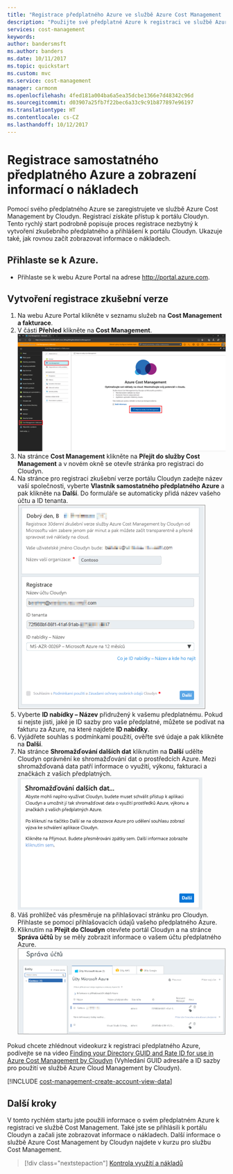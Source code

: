 ```yaml
---
title: "Registrace předplatného Azure ve službě Azure Cost Management | Dokumentace Microsoftu"
description: "Použijte své předplatné Azure k registraci ve službě Azure Cost Management by Cloudyn."
services: cost-management
keywords: 
author: bandersmsft
ms.author: banders
ms.date: 10/11/2017
ms.topic: quickstart
ms.custom: mvc
ms.service: cost-management
manager: carmonm
ms.openlocfilehash: 4fed181a004ba6a5ea35dcbe1366e7d48342c96d
ms.sourcegitcommit: d03907a25fb7f22bec6a33c9c91b877897e96197
ms.translationtype: HT
ms.contentlocale: cs-CZ
ms.lasthandoff: 10/12/2017
---
```

# <a name="register-an-individual-azure-subscription-and-view-cost-data"></a>Registrace samostatného předplatného Azure a zobrazení informací o nákladech

Pomocí svého předplatného Azure se zaregistrujete ve službě Azure Cost Management by Cloudyn. Registrací získáte přístup k portálu Cloudyn. Tento rychlý start podrobně popisuje proces registrace nezbytný k vytvoření zkušebního předplatného a přihlášení k portálu Cloudyn. Ukazuje také, jak rovnou začít zobrazovat informace o nákladech.

## <a name="log-in-to-azure"></a>Přihlaste se k Azure.

- Přihlaste se k webu Azure Portal na adrese http://portal.azure.com.

## <a name="create-a-trial-registration"></a>Vytvoření registrace zkušební verze

1. Na webu Azure Portal klikněte v seznamu služeb na **Cost Management a fakturace**.
2. V části **Přehled** klikněte na **Cost Management**.  
    ![Stránka služby Cost Management](./media/quick-register-azure-sub/cost-mgt-billing-service.png)
3. Na stránce **Cost Management** klikněte na **Přejít do služby Cost Management** a v novém okně se otevře stránka pro registraci do Cloudyn.
4. Na stránce pro registraci zkušební verze portálu Cloudyn zadejte název vaší společnosti, vyberte **Vlastník samostatného předplatného Azure** a pak klikněte na **Další**. Do formuláře se automaticky přidá název vašeho účtu a ID tenanta.  
    ![registrace zkušební verze](./media/quick-register-azure-sub/trial-reg-ind.png)
5. Vyberte **ID nabídky – Název** přidružený k vašemu předplatnému. Pokud si nejste jisti, jaké je ID sazby pro vaše předplatné, můžete se podívat na fakturu za Azure, na které najdete **ID nabídky**.
6. Vyjádřete souhlas s podmínkami použití, ověřte své údaje a pak klikněte na **Další**.
7. Na stránce **Shromažďování dalších dat** kliknutím na **Další** udělte Cloudyn oprávnění ke shromažďování dat o prostředcích Azure. Mezi shromažďovaná data patří informace o využití, výkonu, fakturaci a značkách z vašich předplatných.  
    ![shromažďování dalších dat](./media/quick-register-azure-sub/gather-additional.png)
8. Váš prohlížeč vás přesměruje na přihlašovací stránku pro Cloudyn. Přihlaste se pomocí přihlašovacích údajů vašeho předplatného Azure.
9. Kliknutím na **Přejít do Cloudyn** otevřete portál Cloudyn a na stránce **Správa účtů** by se měly zobrazit informace o vašem účtu předplatného Azure.  
    ![Správa účtů](./media/quick-register-azure-sub/accounts-mgt.png)

Pokud chcete zhlédnout videokurz k registraci předplatného Azure, podívejte se na video [Finding your Directory GUID and Rate ID for use in Azure Cost Management by Cloudyn](https://youtu.be/PaRjnyaNGMI) (Vyhledání GUID adresáře a ID sazby pro použití ve službě Azure Cloud Management by Cloudyn).

[!INCLUDE [cost-management-create-account-view-data](../../includes/cost-management-create-account-view-data.md)]

## <a name="next-steps"></a>Další kroky

V tomto rychlém startu jste použili informace o svém předplatném Azure k registraci ve službě Cost Management. Také jste se přihlásili k portálu Cloudyn a začali jste zobrazovat informace o nákladech. Další informace o službě Azure Cost Management by Cloudyn najdete v kurzu pro službu Cost Management.

> [!div class="nextstepaction"]
> [Kontrola využití a nákladů](./tutorial-review-usage.md)

